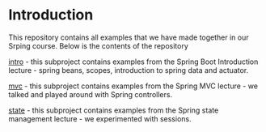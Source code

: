 # Introduction

This repository contains all examples that we have made together in our Srping course. Below is the contents of the repository


[intro](https://github.com/luchob/spring-remote-course-2022/tree/master/intro) - this subproject contains examples from the Spring Boot Introduction lecture - spring beans, scopes, introduction to spring data and actuator.

[mvc](https://github.com/luchob/spring-remote-course-2022/tree/master/mvc) - this subproject contains examples from the Spring MVC lecture - we talked and played around with Spring controllers.

[state](https://github.com/luchob/spring-remote-course-2022/tree/master/state) - this subproject contains examples from the Spring state management lecture - we experimented with sessions.
